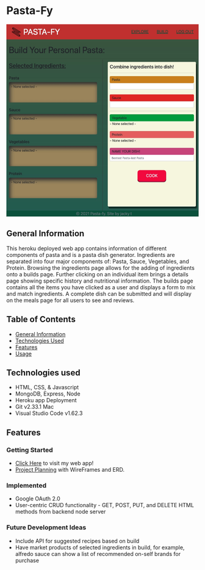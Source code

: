 # Pasta-Fy
![Pasta-Fy](/public/assets/images/pastafy_BuildPage.jpg)

## General Information
This heroku deployed web app contains information of different components of pasta and is a pasta dish generator. Ingredients are separated into four major components of: Pasta, Sauce, Vegetables, and Protein. Browsing the ingredients page allows for the adding of ingredients onto a builds page. Further clicking on an individual item brings a details page showing specific history and nutritional information. The builds page contains all the items you have clicked as a user and displays a form to mix and match ingredients. A complete dish can be submitted and will display on the meals page for all users to see and reviews. 

## Table of Contents
* [General Information](#general-information)
* [Technologies Used](#technologies-used)
* [Features](#features)
* [Usage](#usage)

## Technologies used
* HTML, CSS, & Javascript
* MongoDB, Express, Node
* Heroku app Deployment
* Git v2.33.1 Mac
* Visual Studio Code v1.62.3

## Features
### Getting Started
* [Click Here](https://pastafysei.herokuapp.com/) to visit my web app!
* [Project Planning](https://trello.com/b/LUV2IT1J/pasta-fyproject) with WireFrames and ERD.

### Implemented
* Google OAuth 2.0
* User-centric CRUD functionality - GET, POST, PUT, and DELETE HTML methods from backend node server

### Future Development Ideas
* Include API for suggested recipes based on build
* Have market products of selected ingredients in build, for example, alfredo sauce can show a list of recommended on-self brands for purchase 

